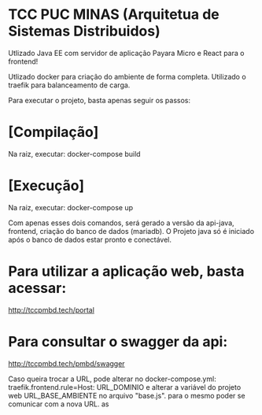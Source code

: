 # TCC PUC MINAS (Arquitetua de Sistemas Distribuidos)
Utlizado Java EE com servidor de aplicação Payara Micro e React para o frontend!

Utlizado docker para criação do ambiente de forma completa.
Utilizado o traefik para balanceamento de carga.

Para executar o projeto, basta apenas seguir os passos:

# [Compilação]
  Na raiz, executar: docker-compose build    
# [Execução]
  Na raiz, executar: docker-compose up

Com apenas esses dois comandos, será gerado a versão da api-java, frontend, criação do banco de dados (mariadb).
O Projeto java só é iniciado após o banco de dados estar pronto e conectável.

# Para utilizar a aplicação web, basta acessar:
  http://tccpmbd.tech/portal

# Para consultar o swagger da api:
  http://tccpmbd.tech/pmbd/swagger

Caso queira trocar a URL, pode alterar no docker-compose.yml:
  traefik.frontend.rule=Host: URL_DOMINIO
e alterar a variável do projeto web URL_BASE_AMBIENTE no arquivo "base.js". para o mesmo poder se comunicar com a nova URL.
as
